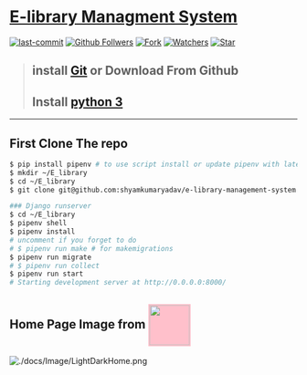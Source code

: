 # [E-library Managment System](https://elibrarymanagementsystemapi.pythonanywhere.com/)
[![last-commit](https://img.shields.io/github/last-commit/shyamkumaryadav/e-library-management-system?style=for-the-badge)](../../commits/main "History") [![Github Follwers](https://img.shields.io/github/followers/shyamkumaryadav?label=followers&style=for-the-badge)](//github.com/shyamkumaryadav "Shyamkumar's Github") [![Fork](https://img.shields.io/github/forks/shyamkumaryadav/e-library-management-system?style=for-the-badge)](# "Forks Me")  [![Watchers](https://img.shields.io/github/watchers/shyamkumaryadav/e-library-management-system?style=for-the-badge)](# 'total watchers') [![Star](https://img.shields.io/github/stars/shyamkumaryadav/e-library-management-system?style=for-the-badge)](# 'I am Happy') 



> ## install [Git](https://git-scm.com/ "git Site") or Download From Github  
> ## Install [python 3](https://www.python.org/ "Python Org. Site")  

---  
## First Clone The repo  

```bash
$ pip install pipenv # to use script install or update pipenv with latest version
$ mkdir ~/E_library
$ cd ~/E_library
$ git clone git@github.com:shyamkumaryadav/e-library-management-system.git .

### Django runserver
$ cd ~/E_library
$ pipenv shell
$ pipenv install
# uncomment if you forget to do
# $ pipenv run make # for makemigrations
$ pipenv run migrate
# $ pipenv run collect
$ pipenv run start
# Starting development server at http://0.0.0.0:8000/

```  

## Home Page Image from <a href="//elibrarymanagementsystem.herokuapp.com/" title="go to Page"><img src="https://www3.assets.heroku.com/assets/logo-purple-08fb38cebb99e3aac5202df018eb337c5be74d5214768c90a8198c97420e4201.svg" width=70 style="background:pink;padding:2px;vertical-align:middle"></a>
![./docs/Image/LightDarkHome.png](./docs/Image/LightDarkHome.png)
